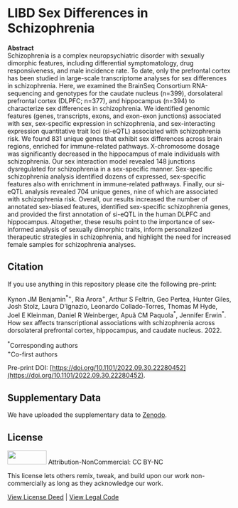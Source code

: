 # LIBD Sex Differences in Schizophrenia

**Abstract**<br>
Schizophrenia is a complex neuropsychiatric disorder with sexually dimorphic
features, including differential symptomatology, drug responsiveness, and
male incidence rate. To date, only the prefrontal cortex has been studied in
large-scale transcriptome analyses for sex differences in schizophrenia.
Here, we examined the BrainSeq Consortium RNA-sequencing and genotypes for
the caudate nucleus (n=399), dorsolateral prefrontal cortex (DLPFC; n=377),
and hippocampus (n=394) to characterize sex differences in schizophrenia.
We identified genomic features (genes, transcripts, exons, and exon-exon
junctions) associated with sex, sex-specific expression in schizophrenia,
and sex-interacting expression quantitative trait loci (si-eQTL) associated
with schizophrenia risk. We found 831 unique genes that exhibit sex
differences across brain regions, enriched for immune-related pathways.
X-chromosome dosage was significantly decreased in the hippocampus of male
individuals with schizophrenia. Our sex interaction model revealed 148
junctions dysregulated for schizophrenia in a sex-specific manner.
Sex-specific schizophrenia analysis identified dozens of expressed,
sex-specific features also with enrichment in immune-related pathways.
Finally, our si-eQTL analysis revealed 704 unique genes, nine of which
are associated with schizophrenia risk. Overall, our results increased
the number of annotated sex-biased features, identified sex-specific
schizophrenia genes, and provided the first annotation of si-eQTL in
the human DLPFC and hippocampus. Altogether, these results point to the
importance of sex-informed analysis of sexually dimorphic traits, inform
personalized therapeutic strategies in schizophrenia, and highlight the
need for increased female samples for schizophrenia analyses.

## Citation

If you use anything in this repository please cite the following pre-print:

Kynon JM Benjamin<sup>\*+</sup>, Ria Arora<sup>+</sup>, Arthur S Feltrin,
Geo Pertea, Hunter Giles, Josh Stolz, Laura D’Ignazio,
Leonardo Collado-Torres, Thomas M Hyde, Joel E Kleinman, 
Daniel R Weinberger, Apuã CM Paquola<sup>\*</sup>, 
Jennifer Erwin<sup>\*</sup>.
How sex affects transcriptional associations with schizophrenia across dorsolateral
prefrontal cortex, hippocampus, and caudate nucleus. 2022.

<sup>\*</sup>Corresponding authors<br>
<sup>+</sup>Co-first authors

Pre-print DOI: [https://doi.org/10.1101/2022.09.30.22280452](https://doi.org/10.1101/2022.09.30.22280452).

## Supplementary Data

We have uploaded the supplementary data to [Zenodo](https://doi.org/10.5281/zenodo.8415382).

## License

<img src="https://licensebuttons.net/l/by-nc/3.0/88x31.png" alt width="88" height="31" scale="0">
Attribution-NonCommercial: CC BY-NC

This license lets others remix, tweak, and build upon our work non-commercially as long as they acknowledge our work.

[View License Deed](https://creativecommons.org/licenses/by-nc/4.0) | [View Legal Code](https://creativecommons.org/licenses/by-nc/4.0/legalcode)
